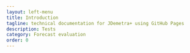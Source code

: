 ```yaml
---
layout: left-menu
title: Introduction
tagline: technical documentation for JDemetra+ using GitHub Pages
description: Tests
category: Forecast evaluation 
order: 0
---
```

